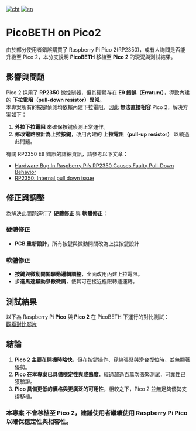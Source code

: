 [![cht](https://img.shields.io/badge/lang-cht-green.svg)](README.cht.md)
[![en](https://img.shields.io/badge/lang-en-red.svg)](README.md)

# PicoBETH on Pico2

由於部分使用者錯誤購買了 Raspberry Pi Pico 2(RP2350)，或有人詢問是否能升級至 Pico 2，本分支說明 **PicoBETH** 移植至 **Pico 2** 的現況與測試結果。

## 影響與問題

Pico 2 採用了 **RP2350** 微控制器，但其硬體存在 **E9 錯誤（Erratum）**，導致內建的 **下拉電阻（pull-down resistor）異常**。  
本專案所有的按鍵偵測均依賴內建下拉電阻，因此 **無法直接相容** Pico 2，解決方案如下：

1. **外拉下拉電阻** 來確保按鍵偵測正常運作。
2. **修改電路設計為上拉按鍵**，改用內建的 **上拉電阻（pull-up resistor）** 以繞過此問題。

有關 RP2350 E9 錯誤的詳細資訊，請參考以下文章：

- [Hardware Bug In Raspberry Pi’s RP2350 Causes Faulty Pull-Down Behavior](https://hackaday.com/2024/08/28/hardware-bug-in-raspberry-pis-rp2350-causes-faulty-pull-down-behavior/)
- [RP2350: Internal pull down issue](https://forums.pimoroni.com/t/rp2350-internal-pull-down-issue/25360)


## 修正與調整

為解決此問題進行了 **硬體修正** 與 **軟體修正**：

### 硬體修正
- **PCB 重新設計**，所有按鍵與微動開關改為上拉按鍵設計

### 軟體修正
- **按鍵與微動開關驅動邏輯調整**，全面改用內建上拉電阻。
- **步進馬達驅動參數微調**，使其可在接近極限轉速運轉。


## 測試結果

以下為 Raspberry Pi **Pico** 與 **Pico 2** 在 PicoBETH 下運行的對比測試：  
[觀看對比影片](https://youtu.be/p8Iu2A8doCQ)

## 結論

1. **Pico 2 主要在開機時略快**，但在按鍵操作、穿線張緊與滑台復位時，並無顯著優勢。
2. **Pico 在本專案已具備穩定性與成熟度**，經過超過百萬次張緊測試，可靠性已獲驗證。
3. **Pico 具備更低的價格與更廣泛的可用性**，相較之下，Pico 2 並無足夠優勢支撐移植。

### 本專案 **不會移植至 Pico 2**，建議使用者繼續使用 **Raspberry Pi Pico** 以確保穩定性與相容性。
